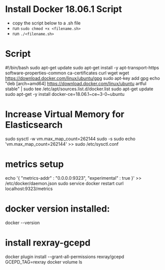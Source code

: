 # Install Docker 18.06.1 Script 

- copy the script below to a .sh file
- run `sudo chmod +x <filename.sh>`
- run `./<filename.sh>`

# Script

#!/bin/bash
sudo apt-get update
sudo apt-get install -y apt-transport-https software-properties-common ca-certificates curl wget
wget https://download.docker.com/linux/ubuntu/gpg
sudo apt-key add gpg
echo "deb [arch=amd64] https://download.docker.com/linux/ubuntu artful stable" | sudo tee /etc/apt/sources.list.d/docker.list
sudo apt-get update
sudo apt-get -y install docker-ce=18.06.1~ce~3-0~ubuntu
# Increase Virtual Memory for Elasticsearch
sudo sysctl -w vm.max_map_count=262144
sudo -s
sudo echo 'vm.max_map_count=262144' >> sudo /etc/sysctl.conf
# metrics setup
echo '{ "metrics-addr" : "0.0.0.0:9323", "experimental" : true }' >> /etc/docker/daemon.json
sudo service docker restart
curl localhost:9323/metrics
# docker version installed:
docker --version
# install rexray-gcepd
docker plugin install --grant-all-permissions rexray/gcepd GCEPD_TAG=rexray
docker volume ls
